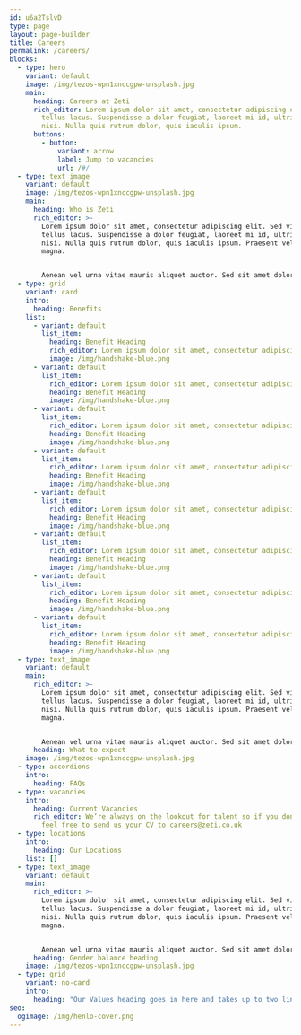 ```yaml
---
id: u6a2TslvD
type: page
layout: page-builder
title: Careers
permalink: /careers/
blocks:
  - type: hero
    variant: default
    image: /img/tezos-wpn1xnccgpw-unsplash.jpg
    main:
      heading: Careers at Zeti
      rich_editor: Lorem ipsum dolor sit amet, consectetur adipiscing elit. Sed vitae
        tellus lacus. Suspendisse a dolor feugiat, laoreet mi id, ultricies
        nisi. Nulla quis rutrum dolor, quis iaculis ipsum.
      buttons:
        - button:
            variant: arrow
            label: Jump to vacancies
            url: /#/
  - type: text_image
    variant: default
    image: /img/tezos-wpn1xnccgpw-unsplash.jpg
    main:
      heading: Who is Zeti
      rich_editor: >-
        Lorem ipsum dolor sit amet, consectetur adipiscing elit. Sed vitae
        tellus lacus. Suspendisse a dolor feugiat, laoreet mi id, ultricies
        nisi. Nulla quis rutrum dolor, quis iaculis ipsum. Praesent vel luctus
        magna. 


        Aenean vel urna vitae mauris aliquet auctor. Sed sit amet dolor diam. Nunc vel nulla sem. Donec non fringilla orci. Curabitur sed orci feugiat, fermentum quam non, condimentum elit.
  - type: grid
    variant: card
    intro:
      heading: Benefits
    list:
      - variant: default
        list_item:
          heading: Benefit Heading
          rich_editor: Lorem ipsum dolor sit amet, consectetur adipiscing elit
          image: /img/handshake-blue.png
      - variant: default
        list_item:
          rich_editor: Lorem ipsum dolor sit amet, consectetur adipiscing elit
          heading: Benefit Heading
          image: /img/handshake-blue.png
      - variant: default
        list_item:
          rich_editor: Lorem ipsum dolor sit amet, consectetur adipiscing elit
          heading: Benefit Heading
          image: /img/handshake-blue.png
      - variant: default
        list_item:
          rich_editor: Lorem ipsum dolor sit amet, consectetur adipiscing elit
          heading: Benefit Heading
          image: /img/handshake-blue.png
      - variant: default
        list_item:
          rich_editor: Lorem ipsum dolor sit amet, consectetur adipiscing elit
          heading: Benefit Heading
          image: /img/handshake-blue.png
      - variant: default
        list_item:
          rich_editor: Lorem ipsum dolor sit amet, consectetur adipiscing elit
          heading: Benefit Heading
          image: /img/handshake-blue.png
      - variant: default
        list_item:
          rich_editor: Lorem ipsum dolor sit amet, consectetur adipiscing elit
          heading: Benefit Heading
          image: /img/handshake-blue.png
      - variant: default
        list_item:
          rich_editor: Lorem ipsum dolor sit amet, consectetur adipiscing elit
          heading: Benefit Heading
          image: /img/handshake-blue.png
  - type: text_image
    variant: default
    main:
      rich_editor: >-
        Lorem ipsum dolor sit amet, consectetur adipiscing elit. Sed vitae
        tellus lacus. Suspendisse a dolor feugiat, laoreet mi id, ultricies
        nisi. Nulla quis rutrum dolor, quis iaculis ipsum. Praesent vel luctus
        magna. 


        Aenean vel urna vitae mauris aliquet auctor. Sed sit amet dolor diam. Nunc vel nulla sem. Donec non fringilla orci. Curabitur sed orci feugiat, fermentum quam non, condimentum elit.
      heading: What to expect
    image: /img/tezos-wpn1xnccgpw-unsplash.jpg
  - type: accordions
    intro:
      heading: FAQs
  - type: vacancies
    intro:
      heading: Current Vacancies
      rich_editor: We’re always on the lookout for talent so if you don’t see anything
        feel free to send us your CV to careers@zeti.co.uk
  - type: locations
    intro:
      heading: Our Locations
    list: []
  - type: text_image
    variant: default
    main:
      rich_editor: >-
        Lorem ipsum dolor sit amet, consectetur adipiscing elit. Sed vitae
        tellus lacus. Suspendisse a dolor feugiat, laoreet mi id, ultricies
        nisi. Nulla quis rutrum dolor, quis iaculis ipsum. Praesent vel luctus
        magna. 


        Aenean vel urna vitae mauris aliquet auctor. Sed sit amet dolor diam. Nunc vel nulla sem. Donec non fringilla orci. Curabitur sed orci feugiat, fermentum quam non, condimentum elit.
      heading: Gender balance heading
    image: /img/tezos-wpn1xnccgpw-unsplash.jpg
  - type: grid
    variant: no-card
    intro:
      heading: "Our Values heading goes in here and takes up to two lines "
seo:
  ogimage: /img/henlo-cover.png
---
```

